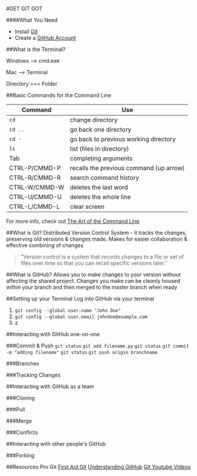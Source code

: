 #GET GIT GOT

####What You Need
* Install [Git](http://git-scm.com/download)
* Create a [GitHub Account](https://github.com/)

##What is the Terminal?


Windows --> cmd.exe

Mac --> Terminal

Directory === Folder

##Basic Commands for the Command Line

| Command 			|	Use 										|
|-------------------|-----------------------------------------------|
| `cd`				|	change directory 							|
| `cd ..` 			| 	go back one directory 						|
| `cd - `			| 	go back to previous working directory 		|
| `ls`				|	list (files in directory) 					|
| Tab				|	completing arguments 						|
| CTRL-P/CMMD-P		|	recalls the previous command  (up arrow) 	|
| CTRL-R/CMMD-R 	|	search command history 						|
| CTRL-W/CMMD-W 	|	deletes the last word						|
| CTRL-U/CMMD-U 	|	deletes the whole line 						|
| CTRL-L/CMMD-L		|	clear screen 								|

For more info, check out [The Art of the Command Line](https://github.com/jlevy/the-art-of-command-line)

##What is Git?
Distributed Version Control System - it tracks the changes, preserving old versions & changes made. Makes for easier collaboration & effective combining of changes 

>"Version control is a system that records changes to a file or set of files over time so that you can recall specific versions later."

##What is GitHub?
Allows you to make changes to your version without affecting the shared project. 
Changes you make can be cleanly housed within your branch and then merged to the master branch when ready

##Setting up your Terminal
Log into GitHub via your terminal

1. `git config --global user.name "John Doe"`
2. `git config --global user.email johndoe@example.com`
3. z

##Interacting with GitHub one-on-one

###Commit & Push
`git status`
`git add filename.py`
`git status`
`git commit -m "adding filename"`
`git status`
`git push origin branchname`

###Branches

###Tracking Changes

##Interacting with GitHub as a team

###Cloning

###Pull

###Merge

###Conflicts

##Interacting with other people's GitHub

###Forking

##Resources
Pro Git
[First Aid Git](http://firstaidgit.io/#/)
[Understanding GitHub](http://readwrite.com/2013/09/30/understanding-github-a-journey-for-beginners-part-1#awesm=~oGqRd1nOhtuidI%3F_escaped_fragment_=)
[Git Youtube Videos](https://www.youtube.com/playlist?list=PLg7s6cbtAD165JTRsXh8ofwRw0PqUnkVH)
